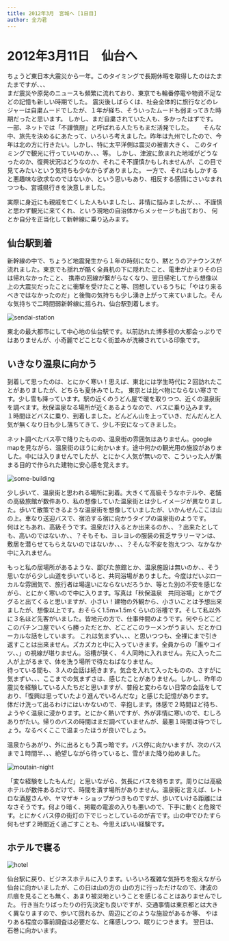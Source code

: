```yaml
---
title: 2012年3月　宮城へ [1日目]
author: 全力君
---
```


# 2012年3月11日　仙台へ

ちょうど東日本大震災から一年。このタイミングで長期休暇を取得したのはたまたまですが、、、  
まだ震災や原発のニュースも頻繁に流れており、東京でも輪番停電や物資不足などの記憶も新しい時期でした。
震災後しばらくは、社会全体的に旅行などのレジャーは自粛ムードでしたが、１年が経ち、そういったムードも弱まってきた時期だったと思います。
しかし、まだ自粛されていた人も、多かったはずです。一部、ネットでは「不謹慎厨」と呼ばれる人たちもまだ活発でした。　　
そんな中、旅先を決めるにあたって、いろいろ考えました。昨年は九州でしたので、今年は北の方に行きたい。しかし、特に太平洋側は震災の被害大きく、
このタイミングで観光に行っていいのか、、、等。
しかし、津波に飲まれた地域がどうなったのか、復興状況はどうなのか、それこそ不謹慎かもしれませんが、この目で見てみたいという気持ちも少なからずありました。
一方で、それはもしかすると悪趣味な欲求なのではないか、という思いもあり、相反する感情にさいなまれつつも、宮城県行きを決意しました。

実際に身近にも親戚を亡くした人もいましたし、非情に悩みましたが、、、不謹慎と思わず観光に来てくれ、という現地の自治体からメッセージも出ており、
何とか自分を正当化して新幹線に乗り込みます。

## 仙台駅到着

新幹線の中で、ちょうど地震発生から１年の時刻になり、黙とうのアナウンスが流れました。東京でも揺れが酷く全員机の下に隠れたこと、電車が止まりその日は帰れなかったこと、
携帯の回線が繋がらなくなり、翌日帰宅してから想像以上の大震災だったことに衝撃を受けたこと等、回想しているうちに「やはり来るべきではなかったのだ」と後悔の気持ちも少し湧き上がって来ていました。そんな気持ちで二時間弱新幹線に揺られ、仙台駅到着します。

![sendai-station](/posts/201203_1/sendai-station.jpg)

東北の最大都市にして中心地の仙台駅です。以前訪れた博多程の大都会っぷりではありませんが、小奇麗でどことなく街並みが洗練されている印象です。

## いきなり温泉に向かう

到着して思ったのは、とにかく寒い！思えば、東北には学生時代に２回訪れたことがありましたが、どちらも夏休みでした。
東京とは比べ物にならない寒さです。少し雪も降っています。駅の近くのうどん屋で暖を取りつつ、近くの温泉街を調べます。秋保温泉なる場所が近くあるようなので、バスに乗り込みます。  
１時間ほどバスに乗り、到着しました。どんどん山を上っていき、だんだんと人気が無くなり日も少し落ちてきて、少し不安になってきました。  

ネット調べたバス亭で降りたものの、温泉街の雰囲気はありません。google mapを見ながら、温泉街のほうに向かいます。途中何かの観光用の施設がありました。中には入りませんでしたが、とにかく人気が無いので、こういった人が集まる目的で作られた建物に安心感を覚えます。

![some-building](/posts/201203_1/some-building.jpg)

少し歩いて、温泉街と思われる場所に到着。大きくて高級そうなホテルや、老舗の高級旅館が数件あり、私の想像していた温泉街とは少しイメージが異なりました。歩いて散策できるような温泉街を想像していましたが、いかんせんここは山の上。車なり送迎バスで、宿泊する宿に向かうタイプの温泉街のようです。  
何はともあれ、高級そうです。温泉だけ入るとか出来るのか、、？出来たとしても、高いのではないか、、？そもそも、ヨレヨレの服装の貧乏サラリーマンは、敷居を潜らせてもらえないのではないか、、、？そんな不安を抱えつつ、なかなか中に入れません。  
  
もっと私の居場所があるような、鄙びた旅館とか、温泉施設は無いのか、、そう思いながら少し山道を歩いていると、共同浴場がありました。今度はだいぶローカルな雰囲気で、旅行者は場違いにならないだろうか、等とた別の不安を感じながら、とにかく寒いので中に入ります。写真は「秋保温泉　共同浴場」とかでググると出てくると思いますが、小さい！建物の外観から、小さいことは予想出来ましたが、想像以上です。おそらく1.5m×1.5mくらいの浴槽です。そして私以外に３名ほど先客がいました。皆地元の方で、仕事仲間のようです。何やらどこどこのパチンコ屋でいくら勝っただとか、どこどこのラーメンがうまい、だとかローカルな話をしています。
これは気まずい、、、と思いつつも、全裸にまで引き返すことは出来ません。ズカズカと中に入っていきます。全員からの「誰やコイツ、、」の視線が堪りません。浴槽が狭く、４人同時に入れません。先に入った二人が上がるまで、体を洗う場所で待たねばなりません。  
待っている間も、３人の会話は続きます。気合を入れて入ったものの、さすがに気まずい、、、ここまでの気まずさは、感じたことがありません。しかし、昨年の震災を経験している人たちだと思いますが、普段と変わらない日常の会話をしており、「復興は思っていたより進んでいるんだな」と感じた記憶があります。  
体だけ洗って出るわけにはいかないので、辛抱します。体感で２時間ほど待ち、ようやく温泉に浸かります。とにかく熱いですが、外が非情に寒いので、むしろありがたい。帰りのバスの時間はまだ調べていませんが、最悪１時間は待つでしょう。なるべくここで温まったほうが良いでしょう。  
  
温泉からあがり、外に出るともう真っ暗です。バス停に向かいますが、次のバスまで１時間半、、、絶望しながら待っていると、雪がまた降り始めました。

![moutain-night](/posts/201203_1/moutain-night.jpg)

「変な経験をしたもんだ」と思いながら、気長にバスを待ちます。周りには高級ホテルが数件あるだけで、時間を潰す場所がありません。温泉街と言えば、レトロな酒屋さんや、ヤマザキ・ショップがつきものですが、歩いていける距離にはなさそうです。何より暗く、掲載の電波の入りも悪いので、下手に動くと危険です。とにかくバス停の街灯の下でじっとしているのが吉です。山の中でひたすら何もせず２時間近く過ごすことも、今思えばいい経験です。

## ホテルで寝る

![hotel](/posts/201203_1/hotel.jpg)

仙台駅に戻り、ビジネスホテルに入ります。いろいろ複雑な気持ちを抱えながら仙台に向かいましたが、この日は山の方の
山の方に行っただけなので、津波の爪痕を見ることも無く、あまり被災地ということを感じることはありませんでした。
行き当たりばったりの行先決定も良いですが、交通事情は東京都とは大きく異なりますので、歩いて回れるか、周辺にどのような施設があるか等、
やはりある程度の事前調査は必要だな、と痛感しつつ、眠りにつきます。
翌日は、石巻に向かいます。